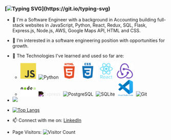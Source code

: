### [![Typing SVG](https://readme-typing-svg.herokuapp.com?font=Fira+Code&pause=1000&width=435&lines=Hi+there+%F0%9F%91%8B+My+name+is+Tengzhong+Luo.)](https://git.io/typing-svg)
- 🔭 I'm a Software Engineer with a background in Accounting building full-stack websites in JavaScript, Python, React, Redux, SQL, Flask, Express.js, Node.js, AWS, Google Maps API, HTML and CSS.
<!--
**tenginro/tenginro** is a ✨ _special_ ✨ repository because its `README.md` (this file) appears on your GitHub profile.

Here are some ideas to get you started:

- 🔭 I’m currently working on ...
- 🌱 I’m currently learning ...
- 👯 I’m looking to collaborate on ...
- 🤔 I’m looking for help with ...
- 💬 Ask me about ...
- 📫 How to reach me: ...
- 😄 Pronouns: ...
- ⚡ Fun fact: ...
-->

- 👀 I’m interested in a software engineering position with opportunities for growth.
 
- 🌱 The Technologies I've learned and used so far are: 
  - <img src="https://github.com/devicons/devicon/blob/master/icons/javascript/javascript-original.svg" title="JavaScript" alt="JavaScript" width="50" height="50"/>&nbsp;
  <img src="https://www.vectorlogo.zone/logos/python/python-icon.svg" title="Python" alt="Python" width="50" height="50"/>&nbsp;
  <img src="https://github.com/devicons/devicon/blob/master/icons/html5/html5-plain-wordmark.svg" title="HTML" alt="HTML" width="50" height="50"/>&nbsp;
  <img src="https://github.com/devicons/devicon/blob/master/icons/css3/css3-plain-wordmark.svg" title="CSS" alt="CSS" width="50" height="50"/>&nbsp;
  <img src="https://github.com/devicons/devicon/blob/master/icons/react/react-original-wordmark.svg" title="React" alt="React" width="50" height="50"/>&nbsp;
  <img src="https://github.com/devicons/devicon/blob/master/icons/redux/redux-original.svg" title="Redux" alt="Redux" width="50" height="50"/>&nbsp;
  - <img src="https://github.com/devicons/devicon/blob/master/icons/nodejs/nodejs-original-wordmark.svg" title="Node" alt="Node" width="50" height="50"/>&nbsp; <img src="https://cdn.jsdelivr.net/gh/devicons/devicon/icons/express/express-original.svg" title="Express" alt="Express" width="50" height="50" style="filter:invert(1);"/>&nbsp; <img src="https://www.vectorlogo.zone/logos/postgresql/postgresql-vertical.svg" title="PostgreSQL" alt="PostgreSQL" width="50" height="50"/>&nbsp; <img src="https://cdn.jsdelivr.net/gh/devicons/devicon/icons/sqlite/sqlite-original.svg" title="SQLite" alt="SQLite" width="50" height="50"/>&nbsp; <img src="https://github.com/devicons/devicon/blob/master/icons/vscode/vscode-original-wordmark.svg" title="VSCode" alt="VSCode" width="50" height="50"/>&nbsp; <img src="https://cdn.jsdelivr.net/gh/devicons/devicon/icons/git/git-original.svg" title="Git" alt="Git" width="50" height="50"/>&nbsp;
  

- <picture>
  <source
    srcset="https://github-readme-stats.vercel.app/api?username=tenginro&show_icons=true&theme=dark&rank_icon=github"
    media="(prefers-color-scheme: dark)"
  />
  <source
    srcset="https://github-readme-stats.vercel.app/api?username=tenginro&show_icons=true&rank_icon=github"
    media="(prefers-color-scheme: light), (prefers-color-scheme: no-preference)"
  />
  <img src="https://github-readme-stats.vercel.app/api?username=tenginro&show_icons=true&rank_icon=github" />
</picture>

- [![Top Langs](https://github-readme-stats.vercel.app/api/top-langs/?username=tenginro&hide=scss,mako,shell&layout=donut)](https://github.com/tenginro/github-readme-stats)

- 📫 Connect with me on: <a href="https://www.linkedin.com/in/luotengzhong" target="blank">LinkedIn</a>

- Page Visitors: 
![Visitor Count](https://profile-counter.glitch.me/tenginro/count.svg)
